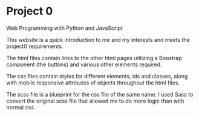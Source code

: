 # Project 0

Web Programming with Python and JavaScript

This website is a quick introduction to me and my interests and meets the project0 requirements.

The html files contain links to the other html pages utilizing
a Boostrap component (the buttons) and various other elements required.

The css files contain styles for different elements, ids and classes,
along with mobile responsive attributes of objects throughout the html files.

The scss file is a blueprint for the css file of the same name. I used Sass
to convert the original scss file that allowed me to do more logic than with normal css.